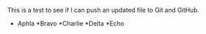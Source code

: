 This is a test to see if I can push an updated file to Git and GitHub. 

* Aphla
*Bravo
*Charlie
*Delta
*Echo